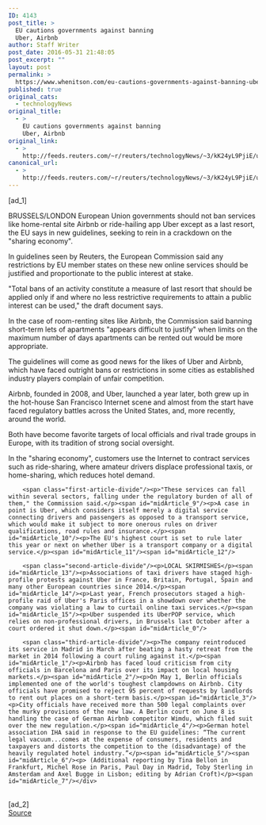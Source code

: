 ```yaml
---
ID: 4143
post_title: >
  EU cautions governments against banning
  Uber, Airbnb
author: Staff Writer
post_date: 2016-05-31 21:48:05
post_excerpt: ""
layout: post
permalink: >
  https://www.whenitson.com/eu-cautions-governments-against-banning-uber-airbnb/
published: true
original_cats:
  - technologyNews
original_title:
  - >
    EU cautions governments against banning
    Uber, Airbnb
original_link:
  - >
    http://feeds.reuters.com/~r/reuters/technologyNews/~3/kK24yL9PjiE/us-eu-services-idUSKCN0YM2H0
canonical_url:
  - >
    http://feeds.reuters.com/~r/reuters/technologyNews/~3/kK24yL9PjiE/us-eu-services-idUSKCN0YM2H0
---
```

 [ad_1]
<br><div id="articleText">
<span id="midArticle_start"/>

<span id="midArticle_0"/><span class="focusParagraph" readability="6"><p><span class="articleLocation">BRUSSELS/LONDON</span> European Union governments should not ban services like home-rental site Airbnb or ride-hailing app Uber except as a last resort, the EU says in new guidelines, seeking to rein in a crackdown on the "sharing economy".</p></span><span id="midArticle_1"/><p>In guidelines seen by Reuters, the European Commission said any restrictions by EU member states on these new online services should be justified and proportionate to the public interest at stake.</p><span id="midArticle_2"/><p>"Total bans of an activity constitute a measure of last resort that should be applied only if and where no less restrictive requirements to attain a public interest can be used," the draft document says.</p><span id="midArticle_3"/><p>In the case of room-renting sites like Airbnb, the Commission said banning short-term lets of apartments "appears difficult to justify" when limits on the maximum number of days apartments can be rented out would be more appropriate.</p><span id="midArticle_4"/><p>The guidelines will come as good news for the likes of Uber and Airbnb, which have faced outright bans or restrictions in some cities as established industry players complain of unfair competition.</p><span id="midArticle_5"/><p>Airbnb, founded in 2008, and Uber, launched a year later, both grew up in the hot-house San Francisco Internet scene and almost from the start have faced regulatory battles across the United States, and, more recently, around the world.</p><span id="midArticle_6"/><p>Both have become favorite targets of local officials and rival trade groups in Europe, with its tradition of strong social oversight.</p><span id="midArticle_7"/><p>In the "sharing economy", customers use the Internet to contract services such as ride-sharing, where amateur drivers displace professional taxis, or home-sharing, which reduces hotel demand.</p><span id="midArticle_8"/>
        
        <span class="first-article-divide"/><p>"These services can fall within several sectors, falling under the regulatory burden of all of them," the Commission said.</p><span id="midArticle_9"/><p>A case in point is Uber, which considers itself merely a digital service connecting drivers and passengers as opposed to a transport service, which would make it subject to more onerous rules on driver qualifications, road rules and insurance.</p><span id="midArticle_10"/><p>The EU's highest court is set to rule later this year or next on whether Uber is a transport company or a digital service.</p><span id="midArticle_11"/><span id="midArticle_12"/>
        
        <span class="second-article-divide"/><p>LOCAL SKIRMISHES</p><span id="midArticle_13"/><p>Associations of taxi drivers have staged high-profile protests against Uber in France, Britain, Portugal, Spain and many other European countries since 2014.</p><span id="midArticle_14"/><p>Last year, French prosecutors staged a high-profile raid of Uber's Paris offices in a showdown over whether the company was violating a law to curtail online taxi services.</p><span id="midArticle_15"/><p>Uber suspended its UberPOP service, which relies on non-professional drivers, in Brussels last October after a court ordered it shut down.</p><span id="midArticle_0"/>
        
        <span class="third-article-divide"/><p>The company reintroduced its service in Madrid in March after beating a hasty retreat from the market in 2014 following a court ruling against it.</p><span id="midArticle_1"/><p>Airbnb has faced loud criticism from city officials in Barcelona and Paris over its impact on local housing markets.</p><span id="midArticle_2"/><p>On May 1, Berlin officials implemented one of the world's toughest clampdowns on Airbnb. City officials have promised to reject 95 percent of requests by landlords to rent out places on a short-term basis.</p><span id="midArticle_3"/><p>City officials have received more than 500 legal complaints over the murky provisions of the new law. A Berlin court on June 8 is handling the case of German Airbnb competitor Wimdu, which filed suit over the new regulation.</p><span id="midArticle_4"/><p>German hotel association IHA said in response to the EU guidelines: “The current legal vacuum...comes at the expense of consumers, residents and taxpayers and distorts the competition to the (disadvantage) of the heavily regulated hotel industry.”</p><span id="midArticle_5"/><span id="midArticle_6"/><p> (Additional reporting by Tina Bellon in Frankfurt, Michel Rose in Paris, Paul Day in Madrid, Toby Sterling in Amsterdam and Axel Bugge in Lisbon; editing by Adrian Croft)</p><span id="midArticle_7"/></div>
<br>[ad_2]
<br><a href="http://feeds.reuters.com/~r/reuters/technologyNews/~3/kK24yL9PjiE/us-eu-services-idUSKCN0YM2H0">Source </a>
